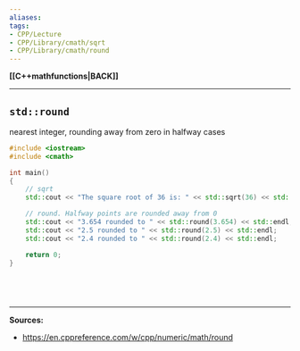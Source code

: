 ```yaml
---
aliases:
tags:
- CPP/Lecture
- CPP/Library/cmath/sqrt
- CPP/Library/cmath/round
---
```

**[[C++mathfunctions|BACK]]**

---
## `std::round`
nearest integer, rounding away from zero in halfway cases

```cpp
#include <iostream>
#include <cmath>

int main()
{
    // sqrt
    std::cout << "The square root of 36 is: " << std::sqrt(36) << std::endl;

    // round. Halfway points are rounded away from 0
    std::cout << "3.654 rounded to " << std::round(3.654) << std::endl;
    std::cout << "2.5 rounded to " << std::round(2.5) << std::endl;
    std::cout << "2.4 rounded to " << std::round(2.4) << std::endl;

    return 0;
}
```

<br>

# 
---
**Sources:**
- https://en.cppreference.com/w/cpp/numeric/math/round